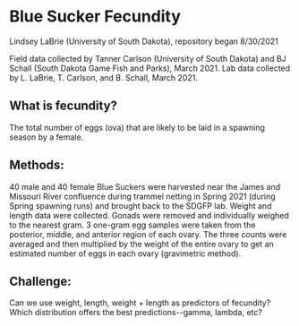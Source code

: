 # Blue Sucker Fecundity 
Lindsey LaBrie (University of South Dakota), repository began 8/30/2021

Field data collected by Tanner Carlson (University of South Dakota) and BJ Schall (South Dakota Game Fish and Parks), March 2021. Lab data collected by L. LaBrie, T. Carlson, and B. Schall, March 2021.

## What is fecundity?
The total number of eggs (ova) that are likely to be laid in a spawning season by a female.

## Methods: 
40 male and 40 female Blue Suckers were harvested near the James and Missouri River confluence during trammel netting in Spring 2021 (during Spring spawning runs) and brought back to the SDGFP lab. Weight and length data were collected. Gonads were removed and individually weighed to the nearest gram. 3 one-gram egg samples were taken from the posterior, middle, and anterior region of each ovary. The three counts were averaged and then multiplied by the weight of the entire ovary to get an estimated number of eggs in each ovary (gravimetric method).

## Challenge: 
Can we use weight, length, weight + length as predictors of fecundity? Which distribution offers the best predictions--gamma, lambda, etc?
